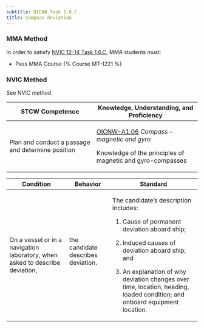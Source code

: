 ```yaml
---
subtitle: OICNW Task 1.6.C 
title: Compass deviation
---
```



### MMA Method

In order to satisfy  [NVIC 12-14  Task  1.6.C](/stcw23/assets/images/nvic-12-14.pdf), MMA students must:

* Pass MMA Course {% Course MT-1221 %}


### NVIC Method

<a onclick="togglevisibility('nvic_methods')" >See NVIC method.</a>

<div id='nvic_methods' class='hide'>

<table>
<thead>
<tr>
<th class='forty'> STCW Competence </th>
<th class='sixty'> Knowledge, Understanding, and Proficiency </th>
</tr>
</thead>




<tbody>
<tr><td markdown='1'>

Plan and conduct a passage and determine position

</td><td markdown='1'>

[OICNW-A1.06](../../tables/21.html#OICNW-A1.06) *Compass – magnetic and gyro*

Knowledge of the principles of magnetic and gyro-compasses

</td></tr>


</tbody>
</table>


<table>
<thead>
<tr><th class='twenty'>  Condition </th><th class='twenty'> Behavior </th><th  class='sixty'>Standard </th></tr>
</thead>
<tbody >



<tr><td markdown='1'>

On a vessel or in a navigation laboratory, when asked to describe deviation,

</td><td markdown='1'>

the candidate describes deviation.

<br>

<div class="tooltip">
<span class="tooltiptext">
</span>
</div>


</td><td markdown='1'>

The candidate’s description includes:

1. Cause of permanent deviation aboard ship;

2. Induced causes of deviation aboard ship; and

3. An explanation of why deviation changes over time, location, heading, loaded condition; and onboard equipment location.

</td></tr>
</tbody>
</table>
</div>

